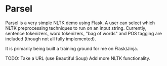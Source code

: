 Parsel
======

Parsel is a very simple NLTK demo using Flask. A user can select which NLTK preprocessing techniques to run on an input string. Currently, sentence tokenizers, word tokenizers, "bag of words" and POS tagging are included (though not all fully implemented).

It is primarily being built a training ground for me on Flask/Jinja.

TODO:
Take a URL (use Beautiful Soup)
Add more NLTK functionality.